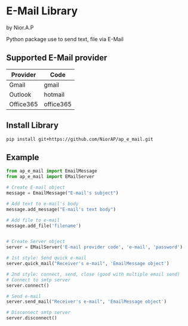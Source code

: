 # E-Mail Library
by Nior.A.P

Python package use to send text, file via E-Mail

## Supported E-Mail provider
| Provider  | Code      |
| ---       | ---       |
| Gmail     | gmail     |
| Outlook   | hotmail   |
| Office365 | office365 |

## Install Library
```shell script
pip install git+https://github.com/NiorAP/ap_e_mail.git
```

## Example
```python
from ap_e_mail import EmailMessage
from ap_e_mail import EMailServer

# Create E-mail object
message = EmailMessage("E-mail's subject")

# Add text to e-mail's body
message.add_message("E-mail's text body")

# Add file to e-mail
message.add_file('filename')


# Create Server object
server = EMailServer('E-mail provider code', 'e-mail', 'password')

# 1st style: Send quick e-mail
server.quick_mail("Receiver's e-mail", 'EmailMessage object')

# 2nd style: connect, send, close (good with multiple email send)
# Connect to smtp server
server.connect()

# Send e-mail
server.send_mail("Receiver's e-mail", 'EmailMessage object')

# Disconnect smtp server
server.disconnect()
```